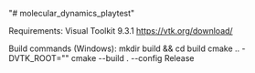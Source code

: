 "# molecular_dynamics_playtest" 

Requirements:
Visual Toolkit 9.3.1 https://vtk.org/download/

Build commands (Windows):
mkdir build && cd build
cmake .. -DVTK_ROOT="<Your VTK directory>"
cmake --build . --config Release


